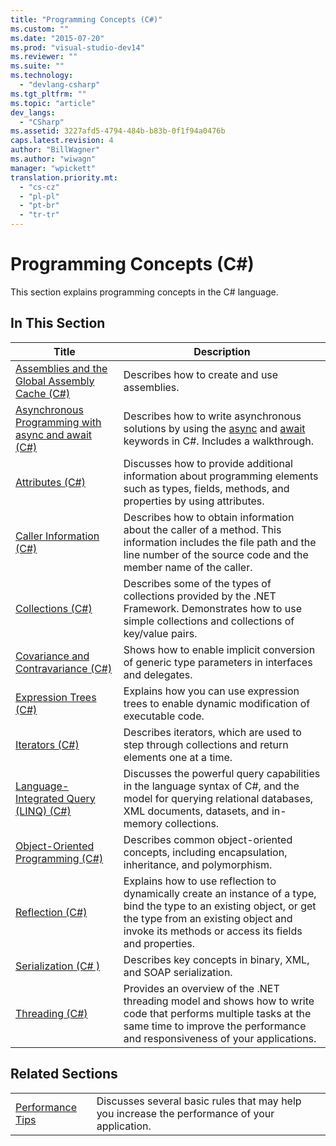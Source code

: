 ```yaml
---
title: "Programming Concepts (C#)"
ms.custom: ""
ms.date: "2015-07-20"
ms.prod: "visual-studio-dev14"
ms.reviewer: ""
ms.suite: ""
ms.technology: 
  - "devlang-csharp"
ms.tgt_pltfrm: ""
ms.topic: "article"
dev_langs: 
  - "CSharp"
ms.assetid: 3227afd5-4794-484b-b83b-0f1f94a0476b
caps.latest.revision: 4
author: "BillWagner"
ms.author: "wiwagn"
manager: "wpickett"
translation.priority.mt: 
  - "cs-cz"
  - "pl-pl"
  - "pt-br"
  - "tr-tr"
---
```

# Programming Concepts (C#)
This section explains programming concepts in the C# language.  
  
## In This Section  
  
|Title|Description|  
|-----------|-----------------|  
|[Assemblies and the Global Assembly Cache (C#)](../../../csharp\programming-guide\concepts\assemblies-gac/assemblies-and-the-global-assembly-cache.md)|Describes how to create and use assemblies.|  
|[Asynchronous Programming with async and await (C#)](../../../csharp\programming-guide\concepts\async/asynchronous-programming-with-async-and-await.md)|Describes how to write asynchronous solutions by using the [async](../../../csharp\language-reference\keywords/async.md) and [await](../../../csharp\language-reference\keywords/await.md) keywords in C#. Includes a walkthrough.|  
|[Attributes (C#)](../../../csharp\programming-guide\concepts\attributes/index.md)|Discusses how to provide additional information about programming elements such as types, fields, methods, and properties by using attributes.|  
|[Caller Information (C#)](../../../csharp\programming-guide\concepts/caller-information.md)|Describes how to obtain information about the caller of a method. This information includes the file path and the line number of the source code and the member name of the caller.|  
|[Collections (C#)](../../../csharp\programming-guide\concepts/collections.md)|Describes some of the types of collections provided by the .NET Framework. Demonstrates how to use simple collections and collections of key/value pairs.|  
|[Covariance and Contravariance (C#)](../../../csharp\programming-guide\concepts\covariance-contravariance/index.md)|Shows how to enable implicit conversion of generic type parameters in interfaces and delegates.|  
|[Expression Trees (C#)](../../../csharp\programming-guide\concepts\expression-trees/index.md)|Explains how you can use expression trees to enable dynamic modification of executable code.|  
|[Iterators (C#)](../../../csharp\programming-guide\concepts/iterators.md)|Describes iterators, which are used to step through collections and return elements one at a time.|  
|[Language-Integrated Query (LINQ) (C#)](../../../csharp\programming-guide\concepts\linq/index.md)|Discusses the powerful query capabilities in the language syntax of C#, and the model for querying relational databases, XML documents, datasets, and in-memory collections.|  
|[Object-Oriented Programming (C#)](../../../csharp\programming-guide\concepts/object-oriented-programming.md)|Describes common object-oriented concepts, including encapsulation, inheritance, and polymorphism.|  
|[Reflection (C#)](../../../csharp\programming-guide\concepts/reflection.md)|Explains how to use reflection to dynamically create an instance of a type, bind the type to an existing object, or get the type from an existing object and invoke its methods or access its fields and properties.|  
|[Serialization (C# )](../../../csharp\programming-guide\concepts\serialization/index.md)|Describes key concepts in binary, XML, and SOAP serialization.|  
|[Threading (C#)](../../../csharp\programming-guide\concepts\threading/index.md)|Provides an overview of the .NET threading model and shows how to write code that performs multiple tasks at the same time to improve the performance and responsiveness of your applications.|  
  
## Related Sections  
  
|||  
|-|-|  
|[Performance Tips](../Topic/.NET%20Performance%20Tips.md)|Discusses several basic rules that may help you increase the performance of your application.|